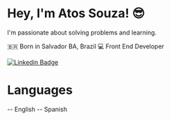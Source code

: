 # Hey, I'm Atos Souza! 😎

I'm passionate about solving problems and learning.

🇧🇷 Born in Salvador BA, Brazil
💻 Front End Developer


[![Linkedin Badge](https://img.shields.io/badge/-Atos%20Souza-6633cc?style=flat-square&logo=Linkedin&logoColor=white&link=https://www.linkedin.com/in/atos-souza-ab9468203/)](https://www.linkedin.com/in/atos-souza-ab9468203/) 



# Languages

-- English
-- Spanish
